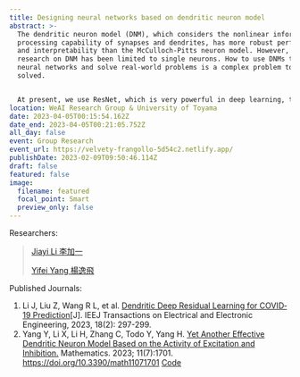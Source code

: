 ```yaml
---
title: Designing neural networks based on dendritic neuron model
abstract: >-
  The dendritic neuron model (DNM), which considers the nonlinear information
  processing capability of synapses and dendrites, has more robust performance
  and interpretability than the McCulloch-Pitts neuron model. However, most
  research on DNM has been limited to single neurons. How to use DNMs to form
  neural networks and solve real-world problems is a complex problem to be
  solved.


  At present, we use ResNet, which is very powerful in deep learning, to combine with DNM to design DResNet with stronger performance. DResNet has shown powerful ability in COVID-19 detection problems. It can accurately detect patients with COVID-19 with over 98% accuracy. In the future, we will realize the use of DNM to compose more complex neural networks and apply them to various hard-to-solve practical problems.
location: WeAI Research Group & University of Toyama
date: 2023-04-05T00:15:54.162Z
date_end: 2023-04-05T00:21:05.752Z
all_day: false
event: Group Research
event_url: https://velvety-frangollo-5d54c2.netlify.app/
publishDate: 2023-02-09T09:50:46.114Z
draft: false
featured: false
image:
  filename: featured
  focal_point: Smart
  preview_only: false
---
```

Researchers:

> [Jiayi Li 李加一](https://velvety-frangollo-5d54c2.netlify.app/author/jiayi-li-%E6%9D%8E%E5%8A%A0%E4%B8%80/)
>
> [Yifei Yang 楊逸飛](https://velvety-frangollo-5d54c2.netlify.app/author/yifei-yang-%E6%A5%8A%E9%80%B8%E9%A3%9B/)

Published Journals:

1. Li J, Liu Z, Wang R L, et al. [Dendritic Deep Residual Learning for COVID‐19 Prediction](https://doi.org/10.1002/tee.23723)\[J]. IEEJ Transactions on Electrical and Electronic Engineering, 2023, 18(2): 297-299.
2. Yang Y, Li X, Li H, Zhang C, Todo Y, Yang H. [Yet Another Effective Dendritic Neuron Model Based on the Activity of Excitation and Inhibition.](https://www.mdpi.com/2227-7390/11/7/1701) Mathematics. 2023; 11(7):1701. https://doi.org/10.3390/math11071701 [Code](https://github.com/louiseklocky/DNM.git)